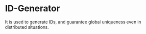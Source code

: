 # ID-Generator
It is used to generate IDs, and guarantee global uniqueness  even in distributed situations.
